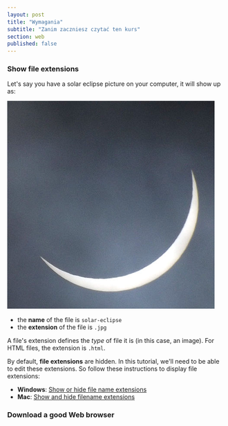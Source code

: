 ```yaml
---
layout: post
title: "Wymagania"
subtitle: "Zanim zaczniesz czytać ten kurs"
section: web
published: false
---
```


### Show file extensions

Let's say you have a solar eclipse picture on your computer, it will show up as:

![Solar Eclipse](/images/solar-eclipse.jpg)

* the **name** of the file is `solar-eclipse`
* the **extension** of the file is `.jpg`

A file's extension defines the _type_ of file it is (in this case, an image). For HTML files, the extension is `.html`.

By default, **file extensions** are hidden. In this tutorial, we'll need to be able to edit these extensions. So follow these instructions to display file extensions:

* **Windows**: [Show or hide file name extensions](http://windows.microsoft.com/en-us/windows/show-hide-file-name-extensions)
* **Mac**: [Show and hide filename extensions](https://support.apple.com/kb/PH10845?locale=en_US)

### Download a good Web browser



[^1]: ["March 20th Eclipse - Ireland cropped" by Jacob Thomas](http://commons.wikimedia.org/wiki/File:March_20th_Eclipse_-_Ireland_cropped.jpg#/media/File:March_20th_Eclipse_-_Ireland_cropped.jpg)

